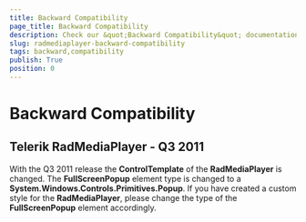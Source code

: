 ```yaml
---
title: Backward Compatibility
page_title: Backward Compatibility
description: Check our &quot;Backward Compatibility&quot; documentation article for the RadMediaPlayer WPF control.
slug: radmediaplayer-backward-compatibility
tags: backward,compatibility
publish: True
position: 0
---
```


# Backward Compatibility

## Telerik RadMediaPlayer - Q3 2011 

With the Q3 2011 release the __ControlTemplate__ of the __RadMediaPlayer__ is changed.  The __FullScreenPopup__ element type is changed to a __System.Windows.Controls.Primitives.Popup__. If you have created a custom style for the __RadMediaPlayer__, please change the type of the  __FullScreenPopup__ element accordingly.